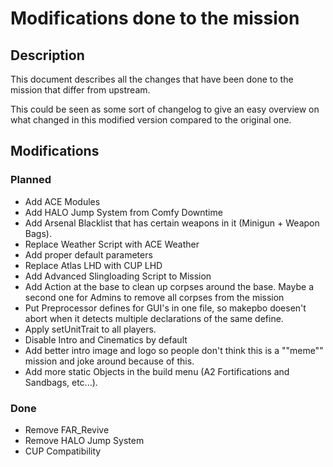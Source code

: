 # Modifications done to the mission

## Description
This document describes all the changes that have been done to the mission that differ from upstream.

This could be seen as some sort of changelog to give an easy overview on what changed in this modified version compared to the original one.

## Modifications

### Planned
* Add ACE Modules
* Add HALO Jump System from Comfy Downtime
* Add Arsenal Blacklist that has certain weapons in it (Minigun + Weapon Bags).
* Replace Weather Script with ACE Weather
* Add proper default parameters
* Replace Atlas LHD with CUP LHD
* Add Advanced Slingloading Script to Mission
* Add Action at the base to clean up corpses around the base. Maybe a second one for Admins to remove all corpses from the mission
* Put Preprocessor defines for GUI's in one file, so makepbo doesen't abort when it detects multiple declarations of the same define.
* Apply setUnitTrait to all players.
* Disable Intro and Cinematics by default
* Add better intro image and logo so people don't think this is a ""meme"" mission and joke around because of this.
* Add more static Objects in the build menu (A2 Fortifications and Sandbags, etc...).

### Done
* Remove FAR_Revive
* Remove HALO Jump System
* CUP Compatibility
